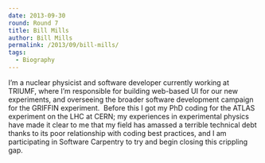 ```yaml
---
date: 2013-09-30
round: Round 7
title: Bill Mills
author: Bill Mills
permalink: /2013/09/bill-mills/
tags:
  - Biography
---
```

I&#8217;m a nuclear physicist and software developer currently working at TRIUMF, where I&#8217;m responsible for building web-based UI for our new experiments, and overseeing the broader software development campaign for the GRIFFIN experiment.  Before this I got my PhD coding for the ATLAS experiment on the LHC at CERN; my experiences in experimental physics have made it clear to me that my field has amassed a terrible technical debt thanks to its poor relationship with coding best practices, and I am participating in Software Carpentry to try and begin closing this crippling gap.
